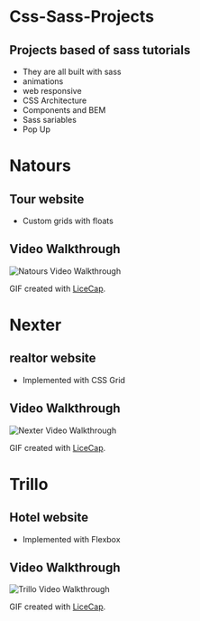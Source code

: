 # Css-Sass-Projects

## Projects based of sass tutorials

- They are all built with sass
- animations
- web responsive
- CSS Architecture
- Components and BEM
- Sass sariables
- Pop Up

# Natours

## Tour website

- Custom grids with floats

## Video Walkthrough

<img src='natours-walkthrough.gif' title='Natours Video Walkthrough' width='' alt='Natours Video Walkthrough' />

GIF created with [LiceCap](http://www.cockos.com/licecap/).

# Nexter

## realtor website

- Implemented with CSS Grid

## Video Walkthrough

<img src='nexter-walkthrough.gif' title='Nexter Video Walkthrough' width='' alt='Nexter Video Walkthrough' />

GIF created with [LiceCap](http://www.cockos.com/licecap/).

# Trillo

## Hotel website

- Implemented with Flexbox

## Video Walkthrough

<img src='trillo-walkthrough.gif' title='Trillo Video Walkthrough' width='' alt='Trillo Video Walkthrough' />

GIF created with [LiceCap](http://www.cockos.com/licecap/).
